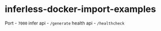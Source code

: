 # inferless-docker-import-examples


Port - `7000`
infer api - `/generate`
health api - `/healthcheck`
